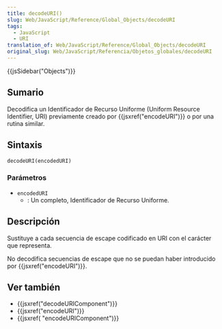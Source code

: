 ```yaml
---
title: decodeURI()
slug: Web/JavaScript/Reference/Global_Objects/decodeURI
tags:
  - JavaScript
  - URI
translation_of: Web/JavaScript/Reference/Global_Objects/decodeURI
original_slug: Web/JavaScript/Referencia/Objetos_globales/decodeURI
---
```


{{jsSidebar("Objects")}}

## Sumario

Decodifica un Identificador de Recurso Uniforme (Uniform Resource Identifier, URI) previamente creado por {{jsxref("encodeURI")}} o por una rutina similar.

## Sintaxis

`decodeURI(encodedURI)`

### Parámetros

- `encodedURI`
  - : Un completo, Identificador de Recurso Uniforme.

## Descripción

Sustituye a cada secuencia de escape codificado en URI con el carácter que representa.

No decodifica secuencias de escape que no se puedan haber introducido por {{jsxref("encodeURI")}}.

## Ver también

- {{jsxref("decodeURIComponent")}}
- {{jsxref("encodeURI")}}
- {{jsxref( "encodeURIComponent")}}
